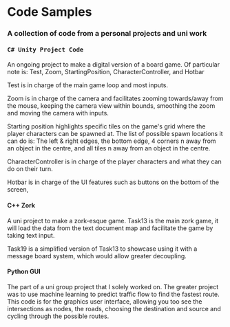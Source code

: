 # Code Samples

### A collection of code from a personal projects and uni work

#### <pre>C# Unity Project Code</pre>

An ongoing project to make a digital version of a board game. Of particular note is: Test, Zoom, StartingPosition, CharacterController, and Hotbar

Test is in charge of the main game loop and most inputs.

Zoom is in charge of the camera and facilitates zooming towards/away from the mouse, keeping the camera view within bounds, smoothing the zoom and moving the camera with inputs.

Starting position highlights specific tiles on the game's grid where the player characters can be spawned at. The list of possible spawn locations it can do is: The left & right edges, the bottom edge, 4 corners n away from an object in the centre, and all tiles n away from an object in the centre.

CharacterController is in charge of the player characters and what they can do on their turn.

Hotbar is in charge of the UI features such as buttons on the bottom of the screen,


#### C++ Zork

A uni project to make a zork-esque game. Task13 is the main zork game, it will load the data from the text document map and facilitate the game by taking text input.

Task19 is a simplified version of Task13 to showcase using it with a message board system, which would allow greater decoupling.


#### Python GUI

The part of a uni group project that I solely worked on. The greater project was to use machine learning to predict traffic flow to find the fastest route. This code is for the graphics user interface, allowing you too see the intersections as nodes, the roads, choosing the destination and source and cycling through the possible routes.